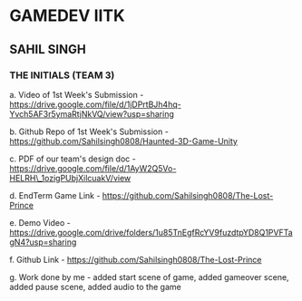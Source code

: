 # **GAMEDEV IITK**

## SAHIL SINGH

### THE INITIALS (TEAM 3)

a. Video of 1st Week&#39;s Submission - https://drive.google.com/file/d/1jDPrtBJh4hq-Yvch5AF3r5ymaRtjNkVQ/view?usp=sharing

b. Github Repo of 1st Week&#39;s Submission - https://github.com/Sahilsingh0808/Haunted-3D-Game-Unity

c. PDF of our team&#39;s design doc - https://drive.google.com/file/d/1AyW2Q5Vo-HELRH\_1ozigPUbjXilcuakV/view

d. EndTerm Game Link - https://github.com/Sahilsingh0808/The-Lost-Prince

e. Demo Video - https://drive.google.com/drive/folders/1u85TnEgfRcYV9fuzdtpYD8Q1PVFTagN4?usp=sharing

f. Github Link - https://github.com/Sahilsingh0808/The-Lost-Prince

g. Work done by me - added start scene of game, added gameover scene, added pause scene, added audio to the game
